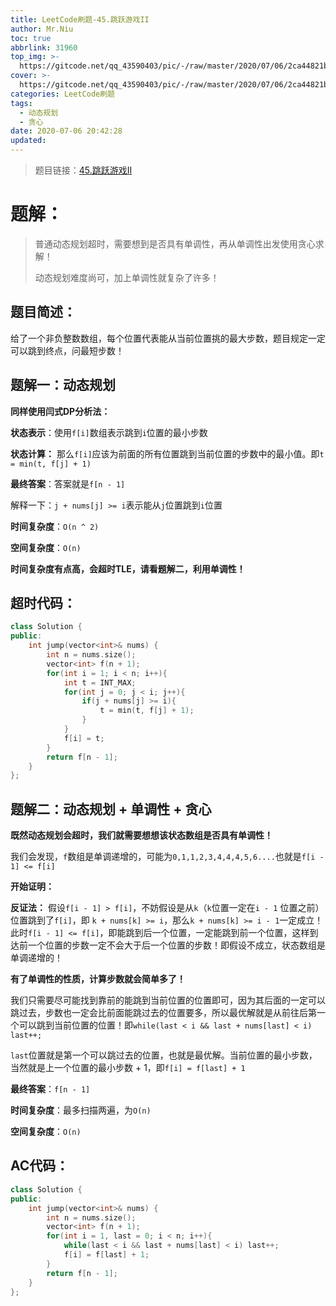 ```yaml
---
title: LeetCode刷题-45.跳跃游戏II
author: Mr.Niu
toc: true
abbrlink: 31960
top_img: >-
  https://gitcode.net/qq_43590403/pic/-/raw/master/2020/07/06/2ca44821b1788ccffa563bcdbb8b9e48.png
cover: >-
  https://gitcode.net/qq_43590403/pic/-/raw/master/2020/07/06/2ca44821b1788ccffa563bcdbb8b9e48.png
categories: LeetCode刷题
tags:
  - 动态规划
  - 贪心
date: 2020-07-06 20:42:28
updated:
---
```


















> 题目链接：[45.跳跃游戏II]( https://leetcode-cn.com/problems/jump-game-ii/)



# 题解：



> 普通动态规划超时，需要想到是否具有单调性，再从单调性出发使用贪心求解！
>
> 动态规划难度尚可，加上单调性就复杂了许多！



## 题目简述：

给了一个非负整数数组，每个位置代表能从当前位置挑的最大步数，题目规定一定可以跳到终点，问最短步数！

## 题解一：动态规划



**同样使用闫式DP分析法：**

**状态表示**：使用`f[i]`数组表示跳到`i`位置的最小步数

**状态计算：** 那么`f[i]`应该为前面的所有位置跳到当前位置的步数中的最小值。即`t = min(t, f[j] + 1)`

**最终答案**：答案就是`f[n - 1]`



解释一下：`j + nums[j] >= i`表示能从`j`位置跳到`i`位置



**时间复杂度**：`O(n ^ 2)`

**空间复杂度**：`O(n)`



**时间复杂度有点高，会超时TLE，请看题解二，利用单调性！**

## 超时代码：





```c++
class Solution {
public:
    int jump(vector<int>& nums) {
        int n = nums.size();
        vector<int> f(n + 1);
        for(int i = 1; i < n; i++){
            int t = INT_MAX;
            for(int j = 0; j < i; j++){
                if(j + nums[j] >= i){
                    t = min(t, f[j] + 1);
                }
            }
            f[i] = t;
        }
        return f[n - 1];
    }
};
```



## 题解二：动态规划 + 单调性 + 贪心



**既然动态规划会超时，我们就需要想想该状态数组是否具有单调性！**

我们会发现，`f`数组是单调递增的，可能为`0,1,1,2,3,4,4,4,5,6....`也就是`f[i - 1] <= f[i]`

**开始证明：**

**反证法：** 假设`f[i - 1] > f[i]`，不妨假设是从`k`（`k`位置一定在`i - 1` 位置之前）位置跳到了`f[i]`，即 `k + nums[k] >= i`，那么`k + nums[k] >= i - 1`一定成立！此时`f[i - 1] <= f[i]`，即能跳到后一个位置，一定能跳到前一个位置，这样到达前一个位置的步数一定不会大于后一个位置的步数！即假设不成立，状态数组是单调递增的！



**有了单调性的性质，计算步数就会简单多了！**



我们只需要尽可能找到靠前的能跳到当前位置的位置即可，因为其后面的一定可以跳过去，步数也一定会比前面能跳过去的位置要多，所以最优解就是从前往后第一个可以跳到当前位置的位置！即`while(last < i && last + nums[last] < i) last++;`

`last`位置就是第一个可以跳过去的位置，也就是最优解。当前位置的最小步数，当然就是上一个位置的最小步数 + 1，即`f[i] = f[last] + 1 `

**最终答案**：`f[n - 1]`



**时间复杂度**：最多扫描两遍，为`O(n)`

**空间复杂度**：`O(n)`

## AC代码：



```c++
class Solution {
public:
    int jump(vector<int>& nums) {
        int n = nums.size();
        vector<int> f(n + 1);
        for(int i = 1, last = 0; i < n; i++){
            while(last < i && last + nums[last] < i) last++;
            f[i] = f[last] + 1; 
        }
        return f[n - 1];
    }
};
```


